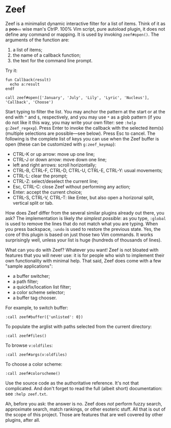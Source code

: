 # Zeef

Zeef is a minimalist dynamic interactive filter for a list of items. Think of it
as a ~~poo…~~ wise man's CtrlP. 100% Vim script, pure autoload plugin, it does
not define any command or mapping. It is used by invoking `zeef#open()`. The
arguments of the function are:

1. a list of items;
2. the name of a callback function;
3. the text for the command line prompt.

Try it:

```vim
fun Callback(result)
  echo a:result
endf

call zeef#open(['January', 'July', 'Lily', 'Lyric', 'Nucleus'], 'Callback', 'Choose')
```

Start typing to filter the list. You may anchor the pattern at the start or at
the end with `^` and `$`, respectively, and you may use `*` as a glob pattern
(if you do not like it this way, you may write your own filter: see `:help
g:Zeef_regexp`). Press Enter to invoke the callback with the selected item(s)
(multiple selections are possible—see below). Press Esc to cancel. The following
is the complete list of keys you can use when the Zeef buffer is open (these can
be customized with `g:zeef_keymap`):

- CTRL-K or up arrow: move up one line;
- CTRL-J or down arrow: move down one line;
- left and right arrows: scroll horizontally;
- CTRL-B, CTRL-F, CTRL-D, CTRL-U, CTRL-E, CTRL-Y: usual movements;
- CTRL-L: clear the prompt;
- CTRL-Z: select/deselect the current line;
- Esc, CTRL-C: close Zeef without performing any action;
- Enter: accept the current choice;
- CTRL-S, CTRL-V, CTRL-T: like Enter, but also open a horizonal split, vertical
  split or tab.

How does Zeef differ from the several similar plugins already out there, you
ask? The implementation is likely *the simplest possible*: as you type,
`:global` is used to remove the lines that do not match what you are typing.
When you press backspace, `:undo` is used to restore the previous state. Yes,
the core of this plugin is based on just those two Vim commands. It works
surprisingly well, unless your list is huge (hundreds of thousands of lines).

What can you do with Zeef? Whatever you want! Zeef is not bloated with
features that you will never use: it is for people who wish to implement their
own functionality with minimal help. That said, Zeef does come with a few
"sample applications":

- a buffer switcher;
- a path filter;
- a quickfix/location list filter;
- a color scheme selector;
- a buffer tag chooser.

For example, to switch buffer:

```vim
:call zeef#buffer({'unlisted': 0})
```

To populate the arglist with paths selected from the current directory:

```vim
:call zeef#files()
```

To browse `v:oldfiles`:

```vim
:call zeef#args(v:oldfiles)
```

To choose a color scheme:

```vim
:call zeef#colorscheme()
```

Use the source code as the authoritative reference. It's not that complicated.
And don't forget to read the full (albeit short) documentation: see `:help
zeef.txt`.

Ah, before you ask: the answer is no. Zeef does *not* perform fuzzy search,
approximate search, match rankings, or other esoteric stuff. All that is out
of the scope of this project. Those are features that are well covered by
other plugins, after all.
